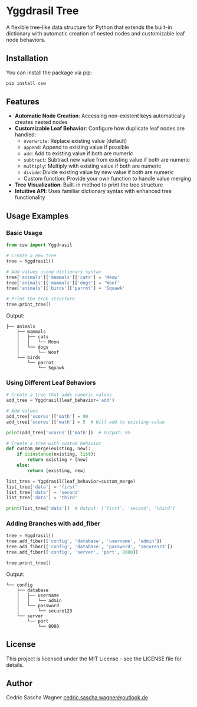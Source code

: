 # Yggdrasil Tree

A flexible tree-like data structure for Python that extends the built-in dictionary with automatic creation of nested nodes and customizable leaf node behaviors.

## Installation

You can install the package via pip:

```bash
pip install csw
```

## Features

- **Automatic Node Creation**: Accessing non-existent keys automatically creates nested nodes
- **Customizable Leaf Behavior**: Configure how duplicate leaf nodes are handled:
  - `overwrite`: Replace existing value (default)
  - `append`: Append to existing value if possible
  - `add`: Add to existing value if both are numeric
  - `subtract`: Subtract new value from existing value if both are numeric
  - `multiply`: Multiply with existing value if both are numeric
  - `divide`: Divide existing value by new value if both are numeric
  - Custom function: Provide your own function to handle value merging
- **Tree Visualization**: Built-in method to print the tree structure
- **Intuitive API**: Uses familiar dictionary syntax with enhanced tree functionality

## Usage Examples

### Basic Usage

```python
from csw import Yggdrasil

# Create a new tree
tree = Yggdrasil()

# Add values using dictionary syntax
tree['animals']['mammals']['cats'] = 'Meow'
tree['animals']['mammals']['dogs'] = 'Woof'
tree['animals']['birds']['parrot'] = 'Squawk'

# Print the tree structure
tree.print_tree()
```

Output:
```
├── animals
    ├── mammals
    │   ├── cats
    │   │   └── Meow
    │   └── dogs
    │       └── Woof
    └── birds
        └── parrot
            └── Squawk
```

### Using Different Leaf Behaviors

```python
# Create a tree that adds numeric values
add_tree = Yggdrasil(leaf_behavior='add')

# Add values
add_tree['scores']['math'] = 90
add_tree['scores']['math'] = 5  # Will add to existing value

print(add_tree['scores']['math'])  # Output: 95

# Create a tree with custom behavior
def custom_merge(existing, new):
    if isinstance(existing, list):
        return existing + [new]
    else:
        return [existing, new]

list_tree = Yggdrasil(leaf_behavior=custom_merge)
list_tree['data'] = 'first'
list_tree['data'] = 'second'
list_tree['data'] = 'third'

print(list_tree['data'])  # Output: ['first', 'second', 'third']
```

### Adding Branches with add_fiber

```python
tree = Yggdrasil()
tree.add_fiber(['config', 'database', 'username', 'admin'])
tree.add_fiber(['config', 'database', 'password', 'secure123'])
tree.add_fiber(['config', 'server', 'port', 8080])

tree.print_tree()
```

Output:
```
└── config
    ├── database
    │   ├── username
    │   │   └── admin
    │   └── password
    │       └── secure123
    └── server
        └── port
            └── 8080
```

## License

This project is licensed under the MIT License - see the LICENSE file for details.

## Author

Cedric Sascha Wagner <cedric.sascha.wagner@outlook.de>
